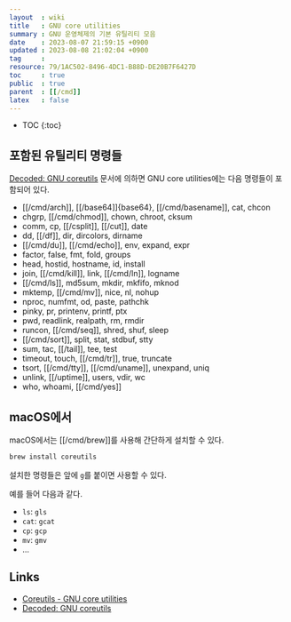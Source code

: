 ```yaml
---
layout  : wiki
title   : GNU core utilities
summary : GNU 운영체제의 기본 유틸리티 모음
date    : 2023-08-07 21:59:15 +0900
updated : 2023-08-08 21:02:04 +0900
tag     : 
resource: 79/1AC502-8496-4DC1-B88D-DE20B7F6427D
toc     : true
public  : true
parent  : [[/cmd]]
latex   : false
---
```

* TOC
{:toc}

## 포함된 유틸리티 명령들

[Decoded: GNU coreutils](https://www.maizure.org/projects/decoded-gnu-coreutils/ ) 문서에 의하면 GNU core utilities에는 다음 명령들이 포함되어 있다.

- [[/cmd/arch]], [[/base64]]{base64}, [[/cmd/basename]], cat, chcon
- chgrp, [[/cmd/chmod]], chown, chroot, cksum
- comm, cp, [[/csplit]], [[/cut]], date
- dd, [[/df]], dir, dircolors, dirname
- [[/cmd/du]], [[/cmd/echo]], env, expand, expr
- factor, false, fmt, fold, groups
- head, hostid, hostname, id, install
- join, [[/cmd/kill]], link, [[/cmd/ln]], logname
- [[/cmd/ls]], md5sum, mkdir, mkfifo, mknod
- mktemp, [[/cmd/mv]], nice, nl, nohup
- nproc, numfmt, od, paste, pathchk
- pinky, pr, printenv, printf, ptx
- pwd, readlink, realpath, rm, rmdir
- runcon, [[/cmd/seq]], shred, shuf, sleep
- [[/cmd/sort]], split, stat, stdbuf, stty
- sum, tac, [[/tail]], tee, test
- timeout, touch, [[/cmd/tr]], true, truncate
- tsort, [[/cmd/tty]], [[/cmd/uname]], unexpand, uniq
- unlink, [[/uptime]], users, vdir, wc
- who, whoami, [[/cmd/yes]]

## macOS에서

macOS에서는 [[/cmd/brew]]를 사용해 간단하게 설치할 수 있다.

```bash
brew install coreutils
```

설치한 명령들은 앞에 `g`를 붙이면 사용할 수 있다.

예를 들어 다음과 같다.

- `ls`: `gls`
- `cat`: `gcat`
- `cp`: `gcp`
- `mv`: `gmv`
- ...

## Links

- [Coreutils - GNU core utilities]( https://www.gnu.org/software/coreutils/ )
- [Decoded: GNU coreutils]( https://www.maizure.org/projects/decoded-gnu-coreutils/ )

